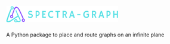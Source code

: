 # <img src='https://github.com/adriandavila/spectra-graph/blob/main/docs/assets/logo/logo.png?raw=true' width='300'>

A Python package to place and route graphs on an infinite plane
